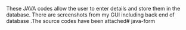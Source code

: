 These JAVA codes allow the user to enter details and store them in the database. There are screenshots from my GUI including back end of database .The source codes have been attached# java-form
